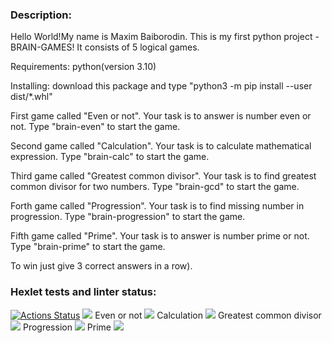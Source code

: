 ### Description:
Hello World!My name is Maxim Baiborodin. This is my first python project - BRAIN-GAMES! It consists of 5 logical games. 

Requirements: python(version 3.10)

Installing: download this package and type "python3 -m pip install --user dist/*.whl"

First game called "Even or not". Your task is to answer is number even or not. Type "brain-even" to start the game.

Second game called "Calculation". Your task is to calculate mathematical expression. Type "brain-calc" to start the game.

Third game called "Greatest common divisor". Your task is to find greatest common divisor for two numbers. Type "brain-gcd" to start the game.

Forth game called "Progression". Your task is to find missing number in progression. Type "brain-progression" to start the game.

Fifth game called "Prime". Your task is to answer is number prime or not. Type "brain-prime" to start the game.

 To win just give 3 correct answers in a row).


### Hexlet tests and linter status:
[![Actions Status](https://github.com/MaximBaiborodin/python-project-lvl1/workflows/hexlet-check/badge.svg)](https://github.com/MaximBaiborodin/python-project-lvl1/actions)
<a href="https://codeclimate.com/github/MaximBaiborodin/python-project-lvl1/maintainability"><img src="https://api.codeclimate.com/v1/badges/189aa891bb52cdbf5a71/maintainability" /></a>
Even or not                                                                                      <a href="https://asciinema.org/a/520891" target="_blank"><img src="https://asciinema.org/a/520891.svg" /></a>
Calculation               									<a href="https://asciinema.org/a/520892" target="_blank"><img src="https://asciinema.org/a/520892.svg" /></a>
Greatest common divisor 									<a href="https://asciinema.org/a/520893" target="_blank"><img src="https://asciinema.org/a/520893.svg" /></a>
Progression												<a href="https://asciinema.org/a/520896" target="_blank"><img src="https://asciinema.org/a/520896.svg" /></a>
Prime																	<a href="https://asciinema.org/a/520901" target="_blank"><img src="https://asciinema.org/a/520901.svg" /></a>
